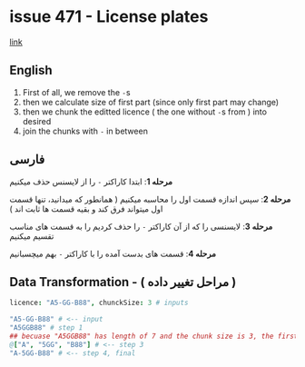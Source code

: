 # issue 471 - License plates
[link](https://ericnormand.me/issues/471)

## English

1. First of all, we remove the `-`s
2. then we calculate size of first part (since only first part may change)
3. then we chunk the editted licence ( the one without `-`s from ) into desired
4. join the chunks with `-` in between

## فارسی
**مرحله 1**:
ابتدا کاراکتر `-` را از لایسنس حذف میکنیم

**مرحله 2**:
سپس اندازه قسمت اول را محاسبه میکنیم
( همانطور که میدانید، تنها قسمت اول میتواند فرق کند و بقیه قسمت ها ثابت اند )

**مرحله 3**:
لایسنسی را که از آن کاراکتر `-` را حذف کردیم را به قسمت های مناسب تقسیم میکنیم

**مرحله 4**:
قسمت های بدست آمده را با کاراکتر `-` بهم میچسبانیم


## Data Transformation - ( مراحل تغییر داده )

```nim
licence: "A5-GG-B88", chunckSize: 3 # inputs

"A5-GG-B88" # <-- input
"A5GGB88" # step 1
## becuase "A5GGB88" has length of 7 and the chunk size is 3, the first chunk size is 1 (7 mod 3 == 1) <-- step 2
@["A", "5GG", "B88"] # <-- step 3
"A-5GG-B88" # <-- step 4, final
```
